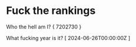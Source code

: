 # Fuck the rankings

Who the hell am I?
{ 7202730 }

What fucking year is it?
[ 2024-06-26T00:00:00Z ]
